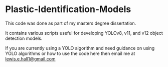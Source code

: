 # Plastic-Identification-Models
This code was done as part of my masters degree dissertation. 

It contains various scripts useful for developing YOLOv8, v11, and v12 object detection models.

If you are currently using a YOLO algorithm and need guidance on using YOLO algorithms or how to use the code here then email me at lewis.e.hall1@gmail.com


